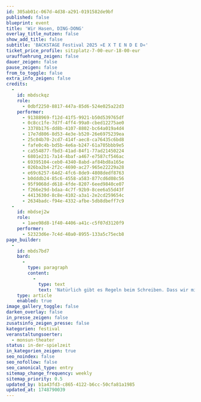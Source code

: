 ```yaml
---
id: 305ab01c-067d-4d38-a291-0191582de9bf
published: false
blueprint: event
title: 'Wir Hasen, DING-DONG'
overlay_title_nutzen: false
show_add_title: false
subtitle: 'BACKSTAGE Festival 2025 »E X T E N D E D«'
ticket_price_profile: sitzplatz-7-00-eur-18-00-eur
urauffuehrung_zeigen: false
dauer_zeigen: false
pause_zeigen: false
from_to_toggle: false
extra_info_zeigen: false
credits:
  -
    id: mbdsckqz
    role:
      - 0dbf2250-8817-447a-85d6-524e025a22d3
    performer:
      - 91388969-f12d-41f5-9921-b50d539765df
      - 0c8cc1fe-7d7f-4ff4-99a0-cbed12275ae0
      - 3378b176-dd8b-4107-8802-bc64a019a4d4
      - 17e7d806-8d53-4e3e-b520-26e6975239ea
      - 25c04b70-2cd7-414f-aec8-ca76435c6bd8
      - fafe0c4b-bd5b-4e6a-b247-61a705bbb9e5
      - ca554877-fbd3-41ad-84f1-77ad21450224
      - 6801e231-7a14-4baf-a467-e7587cf546ac
      - 69395104-ceb0-4340-8abd-af84bd8a165e
      - 026ba2b4-2f2c-4690-ac27-965e22229a28
      - e69c6257-64d2-4fc6-8de9-4808dedf8763
      - b0dddb24-85c6-4558-a583-877cd6d08c56
      - 95f9068d-d618-4fde-8207-6eed9840ce07
      - f266e29d-bdaa-4c7f-92b9-8cee6a55d43f
      - 4413630d-8c8e-4102-a3a1-2e2cd259654c
      - 2634badc-f94e-4332-afbe-5db8dbeff7c9
  -
    id: mbdsej2w
    role:
      - 1aee98d8-1f40-4406-a41c-c5f07d3120f9
    performer:
      - 52323d6e-7c4d-40a0-8955-133a5c75ecb8
page_builder:
  -
    id: mbds7bd7
    bard:
      -
        type: paragraph
        content:
          -
            type: text
            text: 'Natürlich gibt es Regeln beim Schreiben. Dass wir mit Adjektiven geizen, dass wir Nebensätze umgehen und dass wir niemals klüger als unser Text sein sollten. Klar. Die wichtigste Regel ist und bleibt aber: Beim Schreiben gibt es keine Regeln. Damit das Schreiben immer ein Abenteuer bleibt. Ein Abenteuer, das tief in den Wald reinführt. Ein Abenteuer, das die Wörter fließen und springen und stolpern und in euren Ohren zerbröseln lässt. Denn dieses Abenteuer ist ein Abenteuer, das ihr hören könnt. Wenn wir lesen. Wir Hasen, DING-DONG!'
    type: article
    enabled: true
image_gallery_toggle: false
darken_overlay: false
in_presse_zeigen: false
zusatsinfo_zeigen_presse: false
kategorien: festival
veranstaltungsoerter:
  - monsun-theater
status: in-der-spielzeit
in_kategorien_zeigen: true
seo_noindex: false
seo_nofollow: false
seo_canonical_type: entry
sitemap_change_frequency: weekly
sitemap_priority: 0.5
updated_by: b1a43fd3-c865-4122-b6cc-50cfa81a1985
updated_at: 1748790039
---
```

